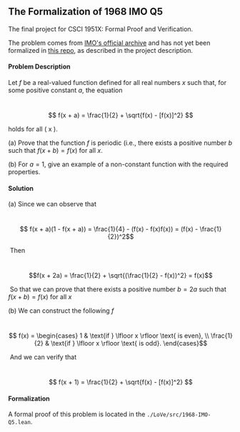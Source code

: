## The Formalization of 1968 IMO Q5

The final project for CSCI 1951X: Formal Proof and Verification.

The problem comes from [IMO's official archive](https://www.imo-official.org/problems.aspx) and has not yet been formalized in [this repo](https://github.com/leanprover-community/mathlib4/tree/master/Archive/Imo), as described in the project description.



#### Problem Description

Let $f$ be a real-valued function defined for all real numbers $x$ such that, for some positive constant $a$, the equation 

​                                             $$ f(x + a) = \frac{1}{2} + \sqrt{f(x) - [f(x)]^2} $$

holds for all \( x \).  

(a) Prove that the function $f$ is periodic (i.e., there exists a positive number $b$ such that  $f(x + b) = f(x)$ for all $x$.   

(b) For $a = 1$, give an example of a non-constant function with the required properties.



#### Solution

(a) Since we can observe that 

​     $$ f(x + a)(1 - f(x + a)) = \frac{1}{4} - (f(x) - f(x)f(x)) = (f(x) - \frac{1}{2})^2$$

​     Then

​     $$f(x + 2a) = \frac{1}{2} + \sqrt{(\frac{1}{2} - f(x))^2} = f(x)$$

​     So that we can prove that there exists a positive number $b = 2a$ such that  $f(x + b) = f(x)$ for all $x$

(b) We can construct the following $f$

​	$$  f(x) = \begin{cases} 1 & \text{if } \lfloor x \rfloor \text{ is even}, \\ \frac{1}{2} & \text{if } \lfloor x \rfloor \text{ is odd}. \end{cases}$$

​      And we can verify that 

​	$$ f(x + 1) = \frac{1}{2} + \sqrt{f(x) - [f(x)]^2} $$



#### Formalization

A formal proof of this problem is located in the `./LoVe/src/1968-IMO-Q5.lean`.
